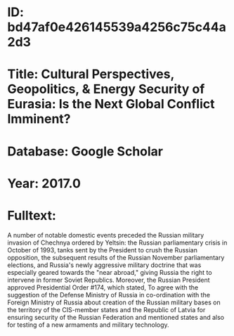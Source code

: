 # ID: bd47af0e426145539a4256c75c44a2d3
# Title: Cultural Perspectives, Geopolitics, & Energy Security of Eurasia: Is the Next Global Conflict Imminent?
# Database: Google Scholar
# Year: 2017.0
# Fulltext:
A number of notable domestic events preceded the Russian military invasion of Chechnya ordered by Yeltsin: the Russian parliamentary crisis in October of 1993, tanks sent by the President to crush the Russian opposition, the subsequent results of the Russian November parliamentary elections, and Russia's newly aggressive military doctrine that was especially geared towards the "near abroad," giving Russia the right to intervene in former Soviet Republics.
Moreover, the Russian President approved Presidential Order #174, which stated, To agree with the suggestion of the Defense Ministry of Russia in co-ordination with the Foreign Ministry of Russia about creation of the Russian military bases on the territory of the CIS-member states and the Republic of Latvia for ensuring security of the Russian Federation and mentioned states and also for testing of a new armaments and military technology.